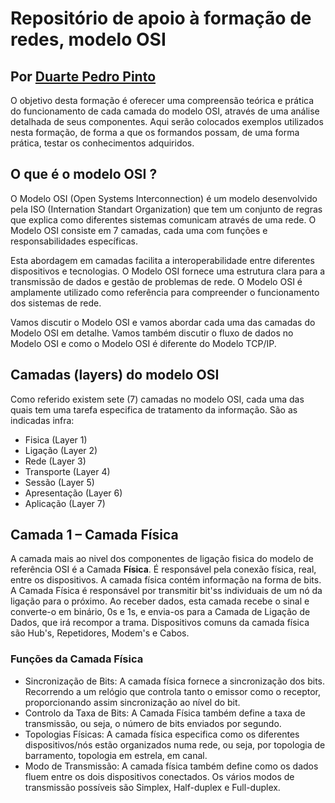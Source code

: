 # Repositório de apoio à formação de redes, modelo OSI
## Por [Duarte Pedro Pinto](https://dpnpinto.github.io)
O objetivo desta formação é oferecer uma compreensão teórica e prática do funcionamento de cada camada do modelo OSI, através de uma análise detalhada de seus componentes.
Aqui serão colocados exemplos utilizados nesta formação, de forma a que os formandos possam, de uma forma prática, testar os conhecimentos adquiridos.
## O que é o modelo OSI ?
O Modelo OSI (Open Systems Interconnection) é um modelo desenvolvido pela ISO (Internation Standart Organization) que tem um conjunto de regras que explica como diferentes sistemas comunicam através de uma rede. O Modelo OSI consiste em 7 camadas, cada uma com funções e responsabilidades específicas.

Esta abordagem em camadas facilita a interoperabilidade entre diferentes dispositivos e tecnologias. O Modelo OSI fornece uma estrutura clara para a transmissão de dados e gestão de problemas de rede. O Modelo OSI é amplamente utilizado como referência para compreender o funcionamento dos sistemas de rede.

Vamos discutir o Modelo OSI e vamos abordar cada uma das camadas do Modelo OSI em detalhe. Vamos também discutir o fluxo de dados no Modelo OSI e como o Modelo OSI é diferente do Modelo TCP/IP.

## Camadas (layers) do modelo OSI
Como referido existem sete (7) camadas no modelo OSI, cada uma das quais tem uma tarefa especifica de tratamento da informação. São as indicadas infra:

- Fisica (Layer 1)
- Ligação (Layer 2)
- Rede (Layer 3)
- Transporte (Layer 4)
- Sessão (Layer 5)
- Apresentação (Layer 6)
- Aplicação (Layer 7)

## Camada 1 – Camada Física

A camada mais ao nivel dos componentes de ligação fisica do modelo de referência OSI é a Camada **Física**. É responsável pela conexão física, real, entre os dispositivos. A camada física contém informação na forma de bits. A Camada Física é responsável por transmitir bit'ss individuais de um nó da ligação para o próximo. Ao receber dados, esta camada recebe o sinal e converte-o em binário, 0s e 1s, e envia-os para a Camada de Ligação de Dados, que irá recompor a trama. Dispositivos comuns da camada física são Hub's, Repetidores, Modem's e Cabos.

### Funções da Camada Física

- Sincronização de Bits: A camada física fornece a sincronização dos bits. Recorrendo a um relógio que controla tanto o emissor como o receptor, proporcionando assim sincronização ao nível do bit.
- Controlo da Taxa de Bits: A Camada Física também define a taxa de transmissão, ou seja, o número de bits enviados por segundo.
- Topologias Físicas: A camada física especifica como os diferentes dispositivos/nós estão organizados numa rede, ou seja, por topologia de barramento, topologia em estrela, em canal.
- Modo de Transmissão: A camada física também define como os dados fluem entre os dois dispositivos conectados. Os vários modos de transmissão possíveis são Simplex, Half-duplex e Full-duplex.
